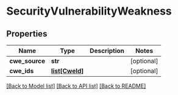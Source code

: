 # SecurityVulnerabilityWeakness

## Properties

| Name           | Type                        | Description | Notes      |
| -------------- | --------------------------- | ----------- | ---------- |
| **cwe_source** | **str**                     |             | [optional] |
| **cwe_ids**    | [**list[CweId]**](CweId.md) |             | [optional] |

[[Back to Model list]](../README.md#documentation-for-models) [[Back to API list]](../README.md#documentation-for-api-endpoints) [[Back to README]](../README.md)
